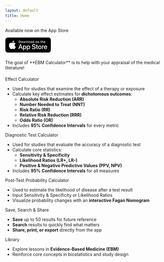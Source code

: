 ```yaml
---
layout: default
title: Home
---
```


<!-- Force feature boxes to be always expanded -->
<style>
  .static-feature .faq-answer { 
    display: block !important;
  }
  .static-feature .faq-question { 
    cursor: default;
  }
</style>

<style>
  .index-sticky {
    top: 50px !important; /* Reduce the top offset on the home page so the button sits only 5px below the tab bar */
    margin-top: 0 !important; /* Remove the negative margin so the button isn't pushed upward */
  }
</style>

<!-- Hero Download Section -->
<div class="hero-download">
  <div class="hero-download-inner">
    <p style="margin-bottom: 1em;">Available now on the App Store</p>
    <a href="https://apps.apple.com/us/app/ebm-calculator/id6737999201" target="_blank" rel="noopener noreferrer">
      <img src="/assets/images/Download_on_the_App_Store_Badge_US-UK_RGB_blk_092917.svg" alt="Download on the App Store" style="height: 50px;">
    </a>
  </div>
</div>

<!-- Goal Statement -->
<div style="max-width: 600px; margin: 20px auto;" markdown="1">
  The goal of **EBM Calculator** is to help with your appraisal of the medical literature!
</div>

<!-- Individual Feature Boxes (Always Expanded) -->
<div class="static-feature" style="max-width: 600px; margin: 20px auto;">
  <!-- Effect Calculator -->
  <div class="faq-item">
    <div class="faq-question">Effect Calculator</div>
    <div class="faq-answer">
      <ul>
        <li>Used for studies that examine the effect of a therapy or exposure</li>
        <li>
          Calculate key effect estimates for <strong>dichotomous outcomes</strong>:
          <ul>
            <li><strong>Absolute Risk Reduction (ARR)</strong></li>
            <li><strong>Number Needed to Treat (NNT)</strong></li>
            <li><strong>Risk Ratio (RR)</strong></li>
            <li><strong>Relative Risk Reduction (RRR)</strong></li>
            <li><strong>Odds Ratio (OR)</strong></li>
          </ul>
        </li>
        <li>Includes <strong>95% Confidence Intervals</strong> for every metric</li>
      </ul>
    </div>
  </div>
  
  <!-- Diagnostic Test Calculator -->
  <div class="faq-item">
    <div class="faq-question">Diagnostic Test Calculator</div>
    <div class="faq-answer">
      <ul>
        <li>Used for studies that evaluate the accuracy of a diagnostic test</li>
        <li>
          Calculate core statistics:
          <ul>
            <li><strong>Sensitivity & Specificity</strong></li>
            <li><strong>Likelihood Ratios (LR+, LR-)</strong></li>
            <li><strong>Positive & Negative Predictive Values (PPV, NPV)</strong></li>
          </ul>
        </li>
        <li>Includes <strong>95% Confidence Intervals</strong> for all measures</li>
      </ul>
    </div>
  </div>
  
  <!-- Post-Test Probability Calculator -->
  <div class="faq-item">
    <div class="faq-question">Post-Test Probability Calculator</div>
    <div class="faq-answer">
      <ul>
        <li>Used to estimate the likelihood of disease after a test result</li>
        <li>Input Sensitivity & Specificity or Likelihood Ratios</li>
        <li>Visualize probability changes with an <strong>interactive Fagan Nomogram</strong></li>
      </ul>
    </div>
  </div>
  
  <!-- Save, Search & Share -->
  <div class="faq-item">
    <div class="faq-question">Save, Search &amp; Share</div>
    <div class="faq-answer">
      <ul>
        <li><strong>Save</strong> up to 50 results for future reference</li>
        <li><strong>Search</strong> results to quickly find what matters</li>        
        <li><strong>Share, print, or export</strong> directly from the app</li>
      </ul>
    </div>
  </div>
  
  <!-- Library -->
  <div class="faq-item">
    <div class="faq-question">Library</div>
    <div class="faq-answer">
      <ul>
        <li>Explore lessons in <strong>Evidence-Based Medicine (EBM)</strong></li>
        <li>Reinforce core concepts in biostatistics and study design</li>
      </ul>
    </div>
  </div>
</div>
